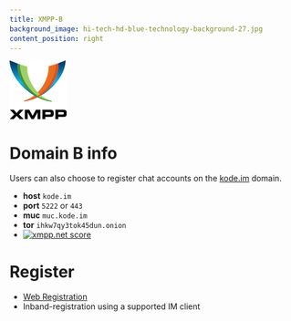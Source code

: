 ```yaml
---
title: XMPP-B
background_image: hi-tech-hd-blue-technology-background-27.jpg
content_position: right
---
```

![](XMPP_logo.png)
# Domain B info

Users can also choose to register chat accounts on the [kode.im](https://www.kode.im) domain.

+ **host** `kode.im`
+ **port** `5222` or `443`
+ **muc** `muc.kode.im`
+ **tor** `ihkw7qy3tok45dun.onion`
+ <a href='https://xmpp.net/result.php?domain=kode.im&amp;type=client'><img src='https://xmpp.net/badge.php?domain=kode.im' alt='xmpp.net score' /></a>

# Register
+ [Web Registration](https://im.koderoot.net/register-on-kode.im)
+ Inband-registration using a supported IM client

